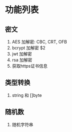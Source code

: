 # 功能列表
## 密文
1. AES 加解密: CBC, CRT, OFB
2. bcrypt 加解密 $2
3. jwt 加解密
4. rsa 加解密
5. 获取https证书信息

## 类型转换
1. string 和 []byte

## 随机数
1. 随机字符串